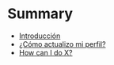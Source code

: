 # Summary

* [Introducción](README.md)
* [¿Cómo actualizo mi perfil?](first-question.md)
* [How can I do X?](second-question.md)

